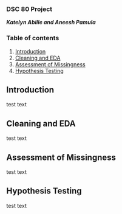 ### DSC 80 Project
***Katelyn Abille and Aneesh Pamula***

### Table of contents
1. [Introduction](#introduction)
2. [Cleaning and EDA](#cleaning)
3. [Assessment of Missingness](#missingness)
4. [Hypothesis Testing](#hypothesis)

## Introduction <a name="introduction"></a>
test text

## Cleaning and EDA <a name="cleaning"></a>
test text

## Assessment of Missingness <a name="missingness"></a>
test text

## Hypothesis Testing <a name="hypothesis"></a>
test text
